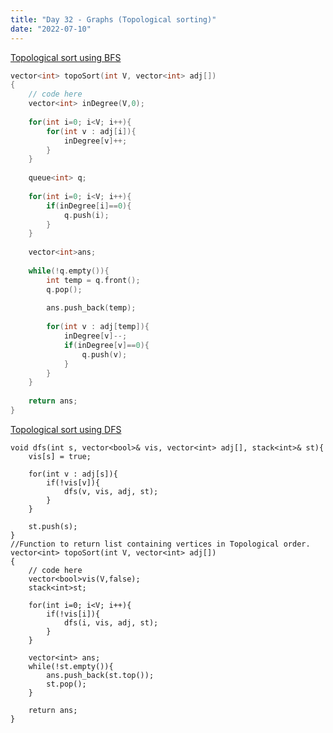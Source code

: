 ```yaml
---
title: "Day 32 - Graphs (Topological sorting)"
date: "2022-07-10"
---
```


[Topological sort using BFS](https://practice.geeksforgeeks.org/problems/topological-sort/1)

```cpp
vector<int> topoSort(int V, vector<int> adj[]) 
{
	// code here
	vector<int> inDegree(V,0);
	
	for(int i=0; i<V; i++){
		for(int v : adj[i]){
			inDegree[v]++;
		}
	}
	
	queue<int> q;
	
	for(int i=0; i<V; i++){
		if(inDegree[i]==0){
			q.push(i);
		}
	}
	
	vector<int>ans;
	
	while(!q.empty()){
		int temp = q.front();
		q.pop();
		
		ans.push_back(temp);
		
		for(int v : adj[temp]){
			inDegree[v]--;
			if(inDegree[v]==0){
				q.push(v);
			}
		}
	}
	
	return ans;
}
```

[Topological sort using DFS](https://practice.geeksforgeeks.org/problems/topological-sort/1)

```
void dfs(int s, vector<bool>& vis, vector<int> adj[], stack<int>& st){
	vis[s] = true;
	
	for(int v : adj[s]){
		if(!vis[v]){
			dfs(v, vis, adj, st);
		}
	}
	
	st.push(s);
}
//Function to return list containing vertices in Topological order. 
vector<int> topoSort(int V, vector<int> adj[]) 
{
	// code here
	vector<bool>vis(V,false);
	stack<int>st;
	
	for(int i=0; i<V; i++){
		if(!vis[i]){
			dfs(i, vis, adj, st);
		}
	}
	
	vector<int> ans;
	while(!st.empty()){
		ans.push_back(st.top());
		st.pop();
	}
	
	return ans;
}
```
